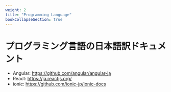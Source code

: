 ```yaml
---
weight: 2
title: "Programming Language"
bookCollapseSection: true
---
```


# プログラミング言語の日本語訳ドキュメント
- Angular: https://github.com/angular/angular-ja
- React: https://ja.reactjs.org/
- ionic: https://github.com/ionic-jp/ionic-docs
